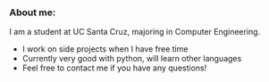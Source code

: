 ### About me:
I am a student at UC Santa Cruz, majoring in Computer Engineering.
- I work on side projects when I have free time
- Currently very good with python, will learn other languages
- Feel free to contact me if you have any questions!


<!--
**ATOMiNATiON/ATOMiNATiON** is a ✨ _special_ ✨ repository because its `README.md` (this file) appears on your GitHub profile.

Here are some ideas to get you started:

- 🔭 I’m currently working on ...
- 🌱 I’m currently learning ...
- 👯 I’m looking to collaborate on ...
- 🤔 I’m looking for help with ...
- 💬 Ask me about ...
- 📫 How to reach me: ...
- 😄 Pronouns: ...
- ⚡ Fun fact: ...
-->
